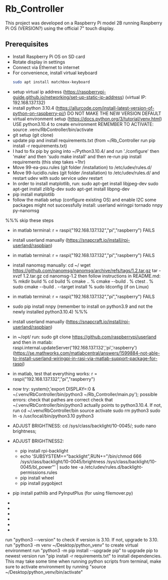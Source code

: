 # Rb_Controller

This project was developed on a Raspberry Pi model 2B running Raspberry Pi OS (VERSION?) using the official 7" touch display.

## Prerequisites

* Install Raspberry Pi OS on SD card
* Rotate display in settings
* Connect via Ethernet to internet
* For convenience, install virtual keyboard 
	```sh
	sudo apt install matchbox-keyboard
	```
- setup virtual ip address (https://raspberrypi-guide.github.io/networking/set-up-static-ip-address)
  (virtual IP: 192.168.137.132)
- install python 3.10.4 (https://allurcode.com/install-latest-version-of-python-on-raspberry-pi/) DO NOT MAKE THE NEW VERSION DEFAULT
- virtual environment setup (https://docs.python.org/3/tutorial/venv.html) USE python3.10.4 to create environment
  REMEMBER TO ACTIVATE: source .venv/RbController/bin/activate
- git setup (git clone)
- update pip and install requirements.txt (from ~/Rb_Controller run pip install -r requirements.txt)
- I had to fix pip by going into ~/Python3.10.4/ and run './configure' then 'make' and then 'sudo make install' 
  and then re-run pip install requirements (this step takes ~1hr)
- Move 99-ea-psu.rules (git folder /installation) to /etc/udev/rules.d/
- Move 99-lucidIo.rules (git folder /installation) to /etc/udev/rules.d/ and restart udev with sudo service udev restart
- In order to install matplotlib, run:
  sudo apt-get install libjpeg-dev
  sudo apt-get install zlib1g-dev
  sudo apt-get install libpng-dev
- pip install matplotlib
- follow the matlab setup (configure existing OS) and enable I2C
  some packages might not successfully install:
	userland
	wiringpi
	tornado
	nnpy
	py-nanomsg

%%% skip these steps 
- in matlab terminal: r = raspi("192.168.137.132","pi","raspberry") FAILS
- install userland manually (https://snapcraft.io/install/rpi-userland/raspbian)
- in matlab terminal: r = raspi("192.168.137.132","pi","raspberry") FAILS
- install nanomsg manually:
	cd ~/
	wget https://github.com/nanomsg/nanomsg/archive/refs/tags/1.2.tar.gz
	tar -xvzf 1.2.tar.gz
	cd nanomsg-1.2
	then follow instructions in README.md:
    % mkdir build
    % cd build
    % cmake ..
    % cmake --build .
    % ctest .
    % sudo cmake --build . --target install
    % sudo ldconfig (if on Linux)
- in matlab terminal: r = raspi("192.168.137.132","pi","raspberry") FAILS
- sudo pip install nnpy (remember to install on python3.9 and not the newly installed python3.10.4)
%%% 

- install userland manually (https://snapcraft.io/install/rpi-userland/raspbian)
- in ~/opt/ run: sudo git clone https://github.com/raspberrypi/userland 
  and then in matlab: raspi.internal.updateServer('192.168.137.132','pi','raspberry') 
  (https://se.mathworks.com/matlabcentral/answers/1599884-not-able-to-install-userland-wiringpi-in-rasi-via-matlab-support-package-for-raspi)
- in matlab, test that everything works: r = raspi("192.168.137.132","pi","raspberry")
- now try: system(r,'export DISPLAY=:0 & ~/.venv/RbController/bin/python3 ~/Rb_Controller/main.py');
	possible errors:
		check that pathes are correct
		check that ~/.venv/RbController/bin/python3 actually points to python3.10.4. If not, run
			cd ~/.venv/RbController/bin
			source activate
			sudo rm python3
			sudo ln -s /usr/local/bin/python3.10 python3
- ADJUST BRIGHTNESS: cd /sys/class/backlight/10-0045/; sudo nano brightness;
- ADJUST BRIGHTNESS2: 
	- pip install rpi-backlight
	- echo 'SUBSYSTEM=="backlight",RUN+="/bin/chmod 666 /sys/class/backlight/10-0045/brightness /sys/class/backlight/10-0045/bl_power"' | sudo tee -a /etc/udev/rules.d/backlight-permissions.rules
	- pip install wheel
	- pip install pygobject

- pip install pathlib and PyInputPlus (for using filemover.py)


* 
*
*
*
*
*

run "python3 --version" to check if version is 3.10. If not, upgrade to 3.10.
run "python3 -m venv ~/Desktop/python_venv" to create virtual environment
run "python3 -m pip install --upgrade pip" to upgrade pip to newest version
run "pip install -r requirements.txt" to install dependencies. This may take some time
when running python scripts from terminal, make sure to activate environment by running 
	"source ~/Desktop/python_venv/bin/activate" 
